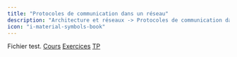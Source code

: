 ```yaml
---
title: "Protocoles de communication dans un réseau"
description: "Architecture et réseaux -> Protocoles de communication dans un réseau"
icon: "i-material-symbols-book"
---
```


Fichier test.
[Cours](./cours)
[Exercices](./exercices)
[TP](./tp)